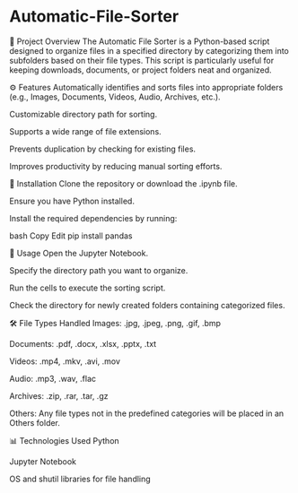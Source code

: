 # Automatic-File-Sorter

📑 Project Overview
The Automatic File Sorter is a Python-based script designed to organize files in a specified directory by categorizing them into subfolders based on their file types. This script is particularly useful for keeping downloads, documents, or project folders neat and organized.

⚙️ Features
Automatically identifies and sorts files into appropriate folders (e.g., Images, Documents, Videos, Audio, Archives, etc.).

Customizable directory path for sorting.

Supports a wide range of file extensions.

Prevents duplication by checking for existing files.

Improves productivity by reducing manual sorting efforts.

🔧 Installation
Clone the repository or download the .ipynb file.

Ensure you have Python installed.

Install the required dependencies by running:

bash
Copy
Edit
pip install pandas

🚀 Usage
Open the Jupyter Notebook.

Specify the directory path you want to organize.

Run the cells to execute the sorting script.

Check the directory for newly created folders containing categorized files.

🛠️ File Types Handled
Images: .jpg, .jpeg, .png, .gif, .bmp

Documents: .pdf, .docx, .xlsx, .pptx, .txt

Videos: .mp4, .mkv, .avi, .mov

Audio: .mp3, .wav, .flac

Archives: .zip, .rar, .tar, .gz

Others: Any file types not in the predefined categories will be placed in an Others folder.

📊 Technologies Used
Python

Jupyter Notebook

OS and shutil libraries for file handling

